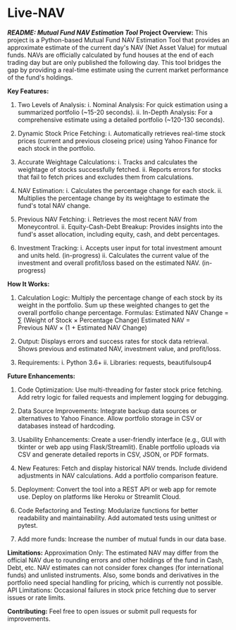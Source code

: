 # Live-NAV

_**README: Mutual Fund NAV Estimation Tool**_
**Project Overview:**
This project is a Python-based Mutual Fund NAV Estimation Tool that provides an approximate estimate of the current day's NAV (Net Asset Value) for mutual funds. NAVs are officially calculated by fund houses at the end of each trading day but are only published the following day. This tool bridges the gap by providing a real-time estimate using the current market performance of the fund's holdings.

**Key Features:**
1. Two Levels of Analysis:
i. Nominal Analysis: For quick estimation using a summarized portfolio (~15-20 seconds).
ii. In-Depth Analysis: For a comprehensive estimate using a detailed portfolio (~120-130 seconds).

2. Dynamic Stock Price Fetching:
i. Automatically retrieves real-time stock prices (current and previous closeing price) using Yahoo Finance for each stock in the portfolio.

3. Accurate Weightage Calculations:
i. Tracks and calculates the weightage of stocks successfully fetched.
ii. Reports errors for stocks that fail to fetch prices and excludes them from calculations.

4. NAV Estimation:
i. Calculates the percentage change for each stock.
ii. Multiplies the percentage change by its weightage to estimate the fund's total NAV change.

5. Previous NAV Fetching:
i. Retrieves the most recent NAV from Moneycontrol.
ii. Equity-Cash-Debt Breakup: Provides insights into the fund's asset allocation, including equity, cash, and debt percentages.

6. Investment Tracking:
i. Accepts user input for total investment amount and units held. (in-progress)
ii. Calculates the current value of the investment and overall profit/loss based on the estimated NAV. (in-progress)

**How It Works:**
1. Calculation Logic:
Multiply the percentage change of each stock by its weight in the portfolio.
Sum up these weighted changes to get the overall portfolio change percentage.
Formulas:
Estimated NAV Change = ∑ (Weight of Stock × Percentage Change)
Estimated NAV = Previous NAV × (1 + Estimated NAV Change)

2. Output:
Displays errors and success rates for stock data retrieval.
Shows previous and estimated NAV, investment value, and profit/loss.

3. Requirements:
i. Python 3.6+
ii. Libraries: requests, beautifulsoup4

**Future Enhancements:**
1. Code Optimization:
Use multi-threading for faster stock price fetching.
Add retry logic for failed requests and implement logging for debugging.

2. Data Source Improvements:
Integrate backup data sources or alternatives to Yahoo Finance.
Allow portfolio storage in CSV or databases instead of hardcoding.

3. Usability Enhancements:
Create a user-friendly interface (e.g., GUI with tkinter or web app using Flask/Streamlit).
Enable portfolio uploads via CSV and generate detailed reports in CSV, JSON, or PDF formats.

4. New Features:
Fetch and display historical NAV trends.
Include dividend adjustments in NAV calculations.
Add a portfolio comparison feature.

5. Deployment:
Convert the tool into a REST API or web app for remote use.
Deploy on platforms like Heroku or Streamlit Cloud.

6. Code Refactoring and Testing:
Modularize functions for better readability and maintainability.
Add automated tests using unittest or pytest.

7. Add more funds:
Increase the number of mutual funds in our data base.

**Limitations:**
Approximation Only: The estimated NAV may differ from the official NAV due to rounding errors and other holdings of the fund in Cash, Debt, etc. NAV estimates can not consider forex changes (for international funds) and unlisted instruments. Also, some bonds and derivatives in the portfolio need special handling for pricing, which is currently not possible.
API Limitations: Occasional failures in stock price fetching due to server issues or rate limits.

**Contributing:**
Feel free to open issues or submit pull requests for improvements.

